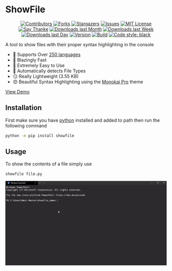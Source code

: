 # ShowFile

<p align="center">
   <a href="https://github.com/wasi-master/showfile/graphs/contributors"><img src="https://img.shields.io/github/contributors/wasi-master/showfile.svg?style=flat" alt="Contributors"></a>
   <a href="https://github.com/wasi-master/showfile/network/members"><img src="https://img.shields.io/github/forks/wasi-master/showfile.svg?style=flat" alt="Forks"></a>
   <a href="https://github.com/wasi-master/showfile/stargazers"><img src="https://img.shields.io/github/stars/wasi-master/showfile.svg?style=flat" alt="Stargazers"></a>
   <a href="https://github.com/wasi-master/showfile/issues"><img src="https://img.shields.io/github/issues/wasi-master/showfile.svg?style=flat" alt="Issues"></a>
   <a href="https://github.com/wasi-master/showfile/blob/main/LICENSE"><img src="https://img.shields.io/github/license/wasi-master/showfile.svg?style=flat" alt="MIT License"></a>
   <a href="https://saythanks.io/to/arianmollik323@gmail.com"><img src="https://img.shields.io/badge/Say%20Thanks-!-1EAEDB.svg" alt="Say Thanke"></a>
   <a href="https://pypistats.org/packages/showfile"><img src="https://img.shields.io/pypi/dm/showfile.svg?style=flat" alt="Downloads last Month"></a>
   <a href="https://pypistats.org/packages/showfile"><img src="https://img.shields.io/pypi/dw/showfile.svg?style=flat" alt="Downloads last Week"></a>
   <a href="https://pypistats.org/packages/showfile"><img src="https://img.shields.io/pypi/dd/showfile.svg?style=flat" alt="Downloads last Day"></a>
   <a href="https://pypi.org/project/showfile/#history"><img src="https://img.shields.io/pypi/v/showfile.svg" alt="Version"></a>
   <a href="https://github.com/wasi-master/showfile/actions/workflows/python-publish.yml"><img src="https://img.shields.io/github/workflow/status/wasi-master/showfile/Upload%20Python%20Package.svg?label=build" alt="Build"></a>
   <a href="https://github.com/psf/black"><img src="https://img.shields.io/badge/code%20style-black-000000.svg" alt="Code style: black"></a>
</p>

A tool to show files with their proper syntax highlighting in the console

- 🌟 Supports Over [250 languages](https://pygments.org/languages/)
- 🚀 Blazingly Fast
- 👶 Extremely Easy to Use
- 🤖 Automatically detects File Types
- 😏 Really Lightweight (3.55 KB)
- 😍 Beautiful Syntax Highlighting using the [Monokai Pro](https://monokai.pro) theme

[View Demo](https://wasi-master.github.io/showfile/demo.html)

## Installation

First make sure you have [python](https://python.org) installed and added to path then run the following command

```sh
python -m pip install showfile
```

## Usage

To show the contents of a file simply use

```sh
showfile file.py
```

[![python.gif](https://raw.githubusercontent.com/wasi-master/showfile/main/demos/gifs/python.gif)](demos/files/demo.py)
